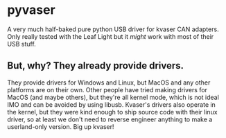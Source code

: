 # pyvaser

A very much half-baked pure python USB driver for kvaser CAN adapters.
Only really tested with the Leaf Light but it *might* work with most of their USB stuff.

## But, why? They already provide drivers.

They provide drivers for Windows and Linux, but MacOS and any other platforms are on their own.
Other people have tried making drivers for MacOS (and maybe others), but they're all kernel mode, which is not ideal IMO and can be avoided by using libusb.
Kvaser's drivers also operate in the kernel, but they were kind enough to ship source code with their linux driver, so at least we don't need to reverse engineer anything to make a userland-only version. 
Big up kvaser!
